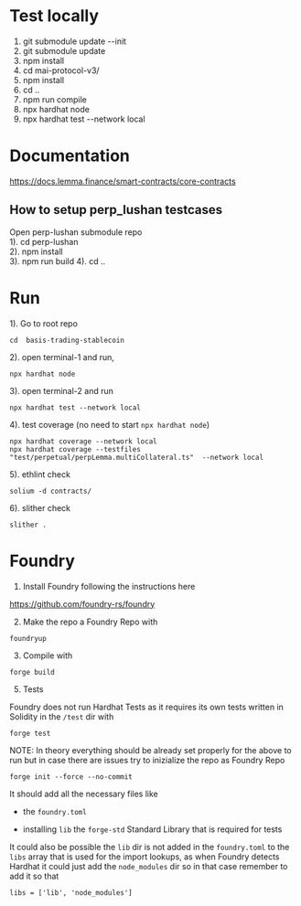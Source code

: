 # Test locally
1. git submodule update --init
2. git submodule update
3. npm install
4. cd mai-protocol-v3/
5. npm install
6. cd ..
7. npm run compile
7. npx hardhat node
8. npx hardhat test --network local

# Documentation
https://docs.lemma.finance/smart-contracts/core-contracts

## How to setup perp_lushan testcases

Open perp-lushan submodule repo  
1). cd perp-lushan  
2). npm install  
3). npm run build
4). cd .. 


# Run

1). Go to root repo
    
    cd  basis-trading-stablecoin

2). open terminal-1 and run,
        
    npx hardhat node

3). open terminal-2 and run
    
    npx hardhat test --network local

4). test coverage (no need to start `npx hardhat node`)

    npx hardhat coverage --network local
    npx hardhat coverage --testfiles "test/perpetual/perpLemma.multiCollateral.ts"  --network local

5). ethlint check

    solium -d contracts/

6). slither check

    slither .


# Foundry 

1. Install Foundry following the instructions here 

https://github.com/foundry-rs/foundry



2. Make the repo a Foundry Repo with 

```
foundryup
```

3. Compile with 

```
forge build
```



5. Tests 

Foundry does not run Hardhat Tests as it requires its own tests written in Solidity in the `/test` dir with 



```
forge test
```



NOTE: In theory everything should be already set properly for the above to run but in case there are issues try to inizialize the repo as Foundry Repo 

```
forge init --force --no-commit
```

It should add all the necessary files like 

- the `foundry.toml`

- installing `lib` the `forge-std` Standard Library that is required for tests 

It could also be possible the `lib` dir is not added in the `foundry.toml` to the `libs` array that is used for the import lookups, as when Foundry detects Hardhat it could just add the `node_modules` dir so in that case remember to add it so that 

```
libs = ['lib', 'node_modules']
```









